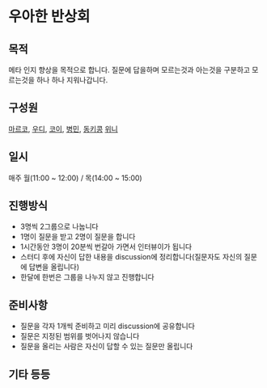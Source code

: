 # 우아한 반상회

## 목적

메타 인지 향상을 목적으로 합니다. 질문에 답을하며 모르는것과 아는것을 구분하고 모르는것을 하나 하나 지워나갑니다.

## 구성원
[마르코](https://github.com/wonsss), [우디](https://github.com/greenblues1190), [코이](https://github.com/InKyoJeong), [병민](https://github.com/airman5573), [동키콩](https://github.com/JUDONGHYEOK) [위니](https://github.com/rladpwl0512)

## 일시

매주 월(11:00 ~ 12:00) / 목(14:00 ~ 15:00)

## 진행방식

- 3명씩 2그룹으로 나눕니다
- 1명이 질문을 받고 2명이 질문을 합니다
- 1시간동안 3명이 20분씩 번갈아 가면서 인터뷰이가 됩니다
- 스터디 후에 자신이 답한 내용을 discussion에 정리합니다(질문자도 자신의 질문에 답변을 올립니다)
- 한달에 한번은 그룹을 나누지 않고 진행합니다

## 준비사항

- 질문을 각자 1개씩 준비하고 미리 discussion에 공유합니다
- 질문은 지정된 범위를 벗어나지 않습니다
- 질문을 올리는 사람은 자신이 답할 수 있는 질문만 올립니다

## 기타 등등


